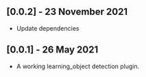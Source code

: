 ## [0.0.2] - 23 November 2021 

* Update dependencies

## [0.0.1] - 26 May 2021

* A working learning_object detection plugin.
